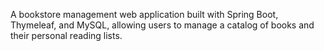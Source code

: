A bookstore management web application built with Spring Boot, Thymeleaf, and MySQL, allowing users to manage a catalog of books and their personal reading lists.
